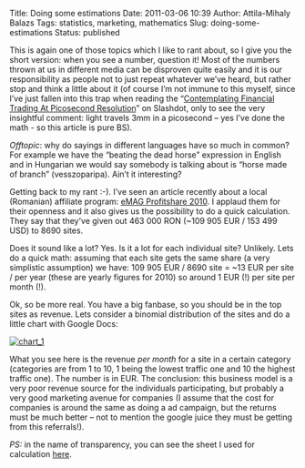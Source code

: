 Title: Doing some estimations
Date: 2011-03-06 10:39
Author: Attila-Mihaly Balazs
Tags: statistics, marketing, mathematics
Slug: doing-some-estimations
Status: published

This is again one of those topics which I like to rant about, so I give
you the short version: when you see a number, question it! Most of the
numbers thrown at us in different media can be disproven quite easily
and it is our responsibility as people not to just repeat whatever we’ve
heard, but rather stop and think a little about it (of course I’m not
immune to this myself, since I’ve just fallen into this trap when
reading the “[Contemplating Financial Trading At Picosecond
Resolution](http://http://science.slashdot.org/story/11/03/04/0048244/Contemplating-Financial-Trading-At-Picosecond-Resolution)”
on Slashdot, only to see the very insightful comment: light travels 3mm
in a picosecond – yes I’ve done the math - so this article is pure BS).

*Offtopic*: why do sayings in different languages have so much in
common? For example we have the “beating the dead horse” expression in
English and in Hungarian we would say somebody is talking about is
“horse made of branch” (vesszoparipa). Ain’t it interesting?

Getting back to my rant :-). I’ve seen an article recently about a local
(Romanian) affiliate program: [eMAG Profitshare
2010](http://refresh.ro/2011/03/emag-profitshare-2010-3-000-000-de-click-uri-rasplatite-cu-463-000-ron/).
I applaud them for their openness and it also gives us the possibility
to do a quick calculation. They say that they’ve given out 463 000 RON
(\~109 905 EUR / 153 499 USD) to 8690 sites.

Does it sound like a lot? Yes. Is it a lot for each individual site?
Unlikely. Lets do a quick math: assuming that each site gets the same
share (a very simplistic assumption) we have: 109 905 EUR / 8690 site =
\~13 EUR per site / per year (these are yearly figures for 2010) so
around 1 EUR (!) per site per month (!).

Ok, so be more real. You have a big fanbase, so you should be in the top
sites as revenue. Lets consider a binomial distribution of the sites and
do a little chart with Google Docs:

[![chart\_1](http://lh5.ggpht.com/_hrvCBhtWhJ4/TXNIJ4o-VvI/AAAAAAAADVs/ZapGhYS3lgk/chart_1_thumb%5B4%5D.png?imgmax=800 "chart_1")](http://lh6.ggpht.com/_hrvCBhtWhJ4/TXNIJSgdYyI/AAAAAAAADVo/KZiem2sWWJg/s1600-h/chart_1%5B6%5D.png)

What you see here is the revenue *per month* for a site in a certain
category (categories are from 1 to 10, 1 being the lowest traffic one
and 10 the highest traffic one). The number is in EUR. The conclusion:
this business model is a very poor revenue source for the individuals
participating, but probably a very good marketing avenue for companies
(I assume that the cost for companies is around the same as doing a ad
campaign, but the returns must be much better – not to mention the
google juice they must be getting from this referrals!).

*PS:* in the name of transparency, you can see the sheet I used for
calculation
[here](https://spreadsheets.google.com/pub?hl=en&key=0AmIAds6a-fs7dE5Gd09ZUExzdkp2X19QMDlVNE1kbGc&hl=en&gid=1).
